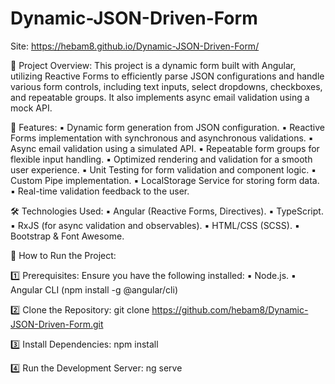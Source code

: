 # Dynamic-JSON-Driven-Form
Site: https://hebam8.github.io/Dynamic-JSON-Driven-Form/

📌 Project Overview:
This project is a dynamic form built with Angular, utilizing Reactive Forms to efficiently parse JSON configurations and handle various form controls, including text inputs, select dropdowns, checkboxes, and repeatable groups. It also implements async email validation using a mock API.

🚀 Features:
▪️ Dynamic form generation from JSON configuration.
▪️ Reactive Forms implementation with synchronous and  asynchronous validations.
▪️ Async email validation using a simulated API.
▪️ Repeatable form groups for flexible input handling.
▪️ Optimized rendering and validation for a smooth user experience.
▪️ Unit Testing for form validation and component logic.
▪️ Custom Pipe implementation.
▪️ LocalStorage Service for storing form data.
▪️ Real-time validation feedback to the user.

🛠️ Technologies Used:
▪️ Angular (Reactive Forms, Directives).
▪️ TypeScript.
▪️ RxJS (for async validation and observables).
▪️ HTML/CSS (SCSS).
▪️ Bootstrap & Font Awesome.


📖 How to Run the Project:

1️⃣ Prerequisites:
Ensure you have the following installed:
▪️ Node.js.
▪️ Angular CLI (npm install -g @angular/cli)

2️⃣ Clone the Repository:
git clone https://github.com/hebam8/Dynamic-JSON-Driven-Form.git

3️⃣ Install Dependencies:
npm install

4️⃣ Run the Development Server:
ng serve

